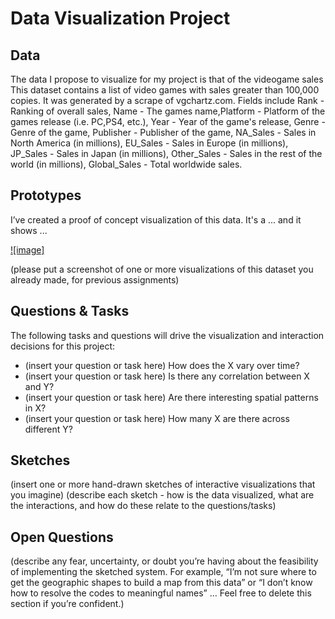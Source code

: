 # Data Visualization Project

## Data

The data I propose to visualize for my project is that of the videogame sales This dataset contains a list of video games with sales greater than 100,000 copies. It was generated by a scrape of vgchartz.com. Fields include Rank - Ranking of overall sales, Name - The games name,Platform - Platform of the games release (i.e. PC,PS4, etc.), Year - Year of the game's release, Genre - Genre of the game, Publisher - Publisher of the game, NA_Sales - Sales in North America (in millions), EU_Sales - Sales in Europe (in millions), JP_Sales - Sales in Japan (in millions), Other_Sales - Sales in the rest of the world (in millions), Global_Sales - Total worldwide sales.

## Prototypes

I’ve created a proof of concept visualization of this data. It's a ... and it shows ...

[![image]](https://vizhub.com/VamsiSukamanchi/dcec3d913e2a46eaaef900af26dbde56)

(please put a screenshot of one or more visualizations of this dataset you already made, for previous assignments)

## Questions & Tasks

The following tasks and questions will drive the visualization and interaction decisions for this project:

 * (insert your question or task here) How does the X vary over time?
 * (insert your question or task here) Is there any correlation between X and Y?
 * (insert your question or task here) Are there interesting spatial patterns in X?
 * (insert your question or task here) How many X are there across different Y?

## Sketches

(insert one or more hand-drawn sketches of interactive visualizations that you imagine)
(describe each sketch - how is the data visualized, what are the interactions, and how do these relate to the questions/tasks)

## Open Questions

(describe any fear, uncertainty, or doubt you’re having about the feasibility of implementing the sketched system. For example, “I’m not sure where to get the geographic shapes to build a map from this data” or “I don’t know how to resolve the codes to meaningful names” … Feel free to delete this section if you’re confident.)
